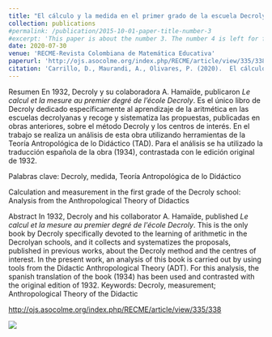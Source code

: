 ```yaml
---
title: "El cálculo y la medida en el primer grado de la escuela Decroly: Análisis desde la Teoría Antropológica de lo Didáctico"
collection: publications
#permalink: /publication/2015-10-01-paper-title-number-3
#excerpt: 'This paper is about the number 3. The number 4 is left for future work.'
date: 2020-07-30
venue: 'RECME-Revista Colombiana de Matemática Educativa'
paperurl: 'http://ojs.asocolme.org/index.php/RECME/article/view/335/338'
citation: 'Carrillo, D., Maurandi, A., Olivares, P. (2020).  El cálculo y la medida en el primer grado de la escuela Decroly: Análisis desde la Teoría Antropológica de lo Didáctico. RECME-Revista Colombiana de Matemática Educativa. 5 (1), pp. 13-24.'
---
```


Resumen
En 1932, Decroly y su colaboradora A. Hamaïde, publicaron _Le calcul et la mesure au premier degré de l’école
Decroly_. Es el único libro de Decroly dedicado específicamente al aprendizaje de la aritmética en las escuelas
decrolyanas y recoge y sistematiza las propuestas, publicadas en obras anteriores, sobre el método Decroly y los
centros de interés. En el trabajo se realiza un análisis de esta obra utilizando herramientas de la Teoría
Antropológica de lo Didáctico (TAD). Para el análisis se ha utilizado la traducción española de la obra (1934),
contrastada con le edición original de 1932.   

Palabras clave: Decroly, medida, Teoría Antropológica de lo Didáctico


Calculation and measurement in the first grade of the Decroly school: Analysis from the Anthropological Theory of Didactics

Abstract
In 1932, Decroly and his collaborator A. Hamaïde, published _Le calcul et la mesure au premier degré de l'école
Decroly_. This is the only book by Decroly specifically devoted to the learning of arithmetic in the Decrolyan
schools, and it collects and systematizes the proposals, published in previous works, about the Decroly method
and the centres of interest. In the present work, an analysis of this book is carried out by using tools from the
Didactic Anthropological Theory (ADT). For this analysis, the spanish translation of the book (1934) has been
used and contrasted with the original edition of 1932.
Keywords: Decroly, measurement; Anthropological Theory of the Didactic


<http://ojs.asocolme.org/index.php/RECME/article/view/335/338>

![](https://amaurandi.github.io/files/recme.png)



